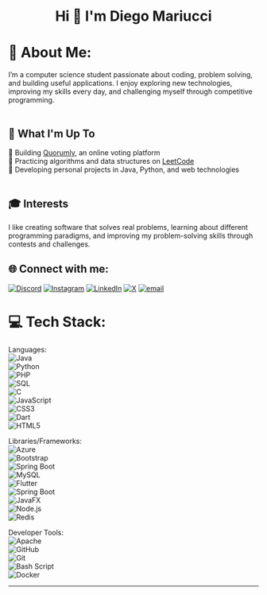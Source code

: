 <h1 align="center">Hi 👋 I'm Diego Mariucci</h1>

# 💫 About Me:
I’m a computer science student passionate about coding, problem solving, and building useful applications. I enjoy exploring new technologies, improving my skills every day, and challenging myself through competitive programming.<br><br>

## 🚀 What I'm Up To
🔹 Building [Quorumly](https://quorumly.it), an online voting platform<br>
🔹 Practicing algorithms and data structures on [LeetCode](https://leetcode.com/u/MariucciDiego/)<br>
🔹 Developing personal projects in Java, Python, and web technologies<br><br>


## 🎓 Interests
I like creating software that solves real problems, learning about different programming paradigms, and improving my problem-solving skills through contests and challenges.


## 🌐 Connect with me:
[![Discord](https://img.shields.io/badge/Discord-%237289DA.svg?logo=discord&logoColor=white)](https://discord.gg/diegomariucci) 
[![Instagram](https://img.shields.io/badge/Instagram-%23E4405F.svg?logo=Instagram&logoColor=white)](https://instagram.com/diegomariucci) 
[![LinkedIn](https://img.shields.io/badge/LinkedIn-%230077B5.svg?logo=linkedin&logoColor=white)](https://linkedin.com/in/diegomariucci) 
[![X](https://img.shields.io/badge/X-black.svg?logo=X&logoColor=white)](https://x.com/diego_mariucci) [![email](https://img.shields.io/badge/Email-D14836?logo=gmail&logoColor=white)](mailto:mariuccidiego@gmail.com) 

# 💻 Tech Stack:
Languages:  
![Java](https://img.shields.io/badge/java-%23ED8B00.svg?style=for-the-badge&logo=openjdk&logoColor=white)  
![Python](https://img.shields.io/badge/python-3670A0?style=for-the-badge&logo=python&logoColor=ffdd54)  
![PHP](https://img.shields.io/badge/php-%23777BB4.svg?style=for-the-badge&logo=php&logoColor=white)  
![SQL](https://img.shields.io/badge/sql-%2307405e.svg?style=for-the-badge&logo=postgresql&logoColor=white)  
![C](https://img.shields.io/badge/c-%2300599C.svg?style=for-the-badge&logo=c&logoColor=white)  
![JavaScript](https://img.shields.io/badge/javascript-%23323330.svg?style=for-the-badge&logo=javascript&logoColor=%23F7DF1E)  
![CSS3](https://img.shields.io/badge/css3-%231572B6.svg?style=for-the-badge&logo=css3&logoColor=white)  
![Dart](https://img.shields.io/badge/dart-%230175C2.svg?style=for-the-badge&logo=dart&logoColor=white)  
![HTML5](https://img.shields.io/badge/html5-%23E34F26.svg?style=for-the-badge&logo=html5&logoColor=white)  

Libraries/Frameworks:  
![Azure](https://img.shields.io/badge/azure-%230072C6.svg?style=for-the-badge&logo=microsoftazure&logoColor=white)  
![Bootstrap](https://img.shields.io/badge/bootstrap-%238511FA.svg?style=for-the-badge&logo=bootstrap&logoColor=white)  
![Spring Boot](https://img.shields.io/badge/spring-%236DB33F.svg?style=for-the-badge&logo=spring&logoColor=white)  
![MySQL](https://img.shields.io/badge/mysql-4479A1.svg?style=for-the-badge&logo=mysql&logoColor=white)  
![Flutter](https://img.shields.io/badge/Flutter-%2302569B.svg?style=for-the-badge&logo=Flutter&logoColor=white)  
![Spring Boot](https://img.shields.io/badge/Spring_Boot-F2F4F9?style=for-the-badge&logo=spring-boot)  
![JavaFX](https://img.shields.io/badge/javafx-%23FF0000.svg?style=for-the-badge&logo=javafx&logoColor=white)  
![Node.js](https://img.shields.io/badge/node.js-6DA55F?style=for-the-badge&logo=node.js&logoColor=white)  
![Redis](https://img.shields.io/badge/redis-%23DD0031.svg?style=for-the-badge&logo=redis&logoColor=white)  

Developer Tools:  
![Apache](https://img.shields.io/badge/apache-%23D42029.svg?style=for-the-badge&logo=apache&logoColor=white)  
![GitHub](https://img.shields.io/badge/github-%23121011.svg?style=for-the-badge&logo=github&logoColor=white)  
![Git](https://img.shields.io/badge/git-%23F05033.svg?style=for-the-badge&logo=git&logoColor=white)  
![Bash Script](https://img.shields.io/badge/bash_script-%23121011.svg?style=for-the-badge&logo=gnu-bash&logoColor=white)  
![Docker](https://img.shields.io/badge/docker-%230db7ed.svg?style=for-the-badge&logo=docker&logoColor=white)  




---

<!-- Proudly created with GPRM ( https://gprm.itsvg.in ) -->

<!--
**mariuccidiego/mariuccidiego** is a ✨ _special_ ✨ repository because its `README.md` (this file) appears on your GitHub profile.

Here are some ideas to get you started:

- 🔭 I’m currently working on ...
- 🌱 I’m currently learning ...
- 👯 I’m looking to collaborate on ...
- 🤔 I’m looking for help with ...
- 💬 Ask me about ...
- 📫 How to reach me: ...
- 😄 Pronouns: ...
- ⚡ Fun fact: ...
-->
